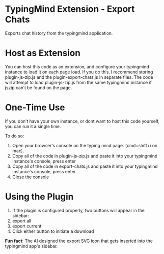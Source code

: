 # TypingMind Extension - Export Chats

Exports chat history from the typingmind application.

# Host as Extension

You can host this code as an extension, and configure your typingmind instance to load it on each page load. If you do this, I recommend storing plugin-js-zip.js and the plugin-export-chats.js in separate files. The code will attempt to load plugin-js-zip.js from the same typingmind instance if jszip can't be found on the page.

# One-Time Use

If you don't have your own instance, or dont want to host this code yourself, you can run it a single time.

To do so:

1. Open your browser's console on the typing mind page. (cmd+shift+i on mac).
2. Copy all of the code in plugin-js-zip.js and paste it into your typingmind instance's console, press enter
3. Copy all of the code in export-chats.js and paste it into your typingmind instance's console, press enter
4. Close the console

# Using the Plugin

1. If the plugin is configured properly, two buttons will appear in the sidebar:
  1. export all
  2. export current
2. Click either button to initiate a download

**Fun fact:** The AI designed the export SVG icon that gets inserted into the typingmind app's sidebar.